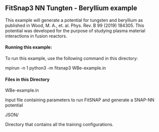 ## FitSnap3 NN Tungten - Beryllium example

This example will generate a potential for tungsten and beryllium as published in 
Wood, M. A., et. al. Phys. Rev. B 99 (2019) 184305.  This potential was developed 
for the purpose of studying plasma material interactions in fusion reactors.

#### Running this example:

To run this example, use the following command in this directory:

mpirun -n 1 python3 -m fitsnap3 WBe-example.in

#### Files in this Directory

WBe-example.in 

Input file containing parameters to run FitSNAP and generate a SNAP-NN potential

JSON/

Directory that contains all the training configurations.
